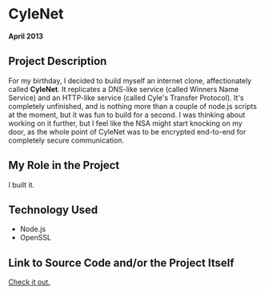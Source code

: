 # CyleNet

**April 2013**

## Project Description

For my birthday, I decided to build myself an internet clone, affectionately called **CyleNet**. It replicates a DNS-like service (called Winners Name Service) and an HTTP-like service (called Cyle's Transfer Protocol). It's completely unfinished, and is nothing more than a couple of node.js scripts at the moment, but it was fun to build for a second. I was thinking about working on it further, but I feel like the NSA might start knocking on my door, as the whole point of CyleNet was to be encrypted end-to-end for completely secure communication.

## My Role in the Project

I built it.

## Technology Used

- Node.js
- OpenSSL

## Link to Source Code and/or the Project Itself

[Check it out.](https://github.com/cyle/cylenet)